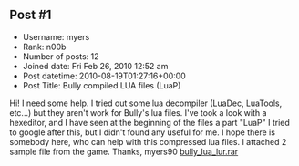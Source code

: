 ## Post #1
- Username: myers
- Rank: n00b
- Number of posts: 12
- Joined date: Fri Feb 26, 2010 12:52 am
- Post datetime: 2010-08-19T01:27:16+00:00
- Post Title: Bully compiled LUA files (LuaP)

Hi!
I need some help. I tried out some lua decompiler (LuaDec, LuaTools, etc...) but they aren't work for Bully's lua files. I've took a look with a hexeditor, and I have seen at the beginning of the files a part "LuaP" I tried to google after this, but I didn't found any useful for me. I hope there is somebody here, who can help with this compressed lua files.
I attached 2 sample file from the game.
Thanks, myers90
[bully_lua_lur.rar](https://xentaxbackup.github.io/file/3350_bully_lua_lur.rar)
